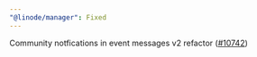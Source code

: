 ```yaml
---
"@linode/manager": Fixed
---
```


Community notfications in event messages v2 refactor ([#10742](https://github.com/linode/manager/pull/10742))
